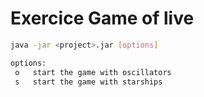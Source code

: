 # Exercice Game of live

```sh
java -jar <project>.jar [options]

options:
 o   start the game with oscillators
 s   start the game with starships
```

